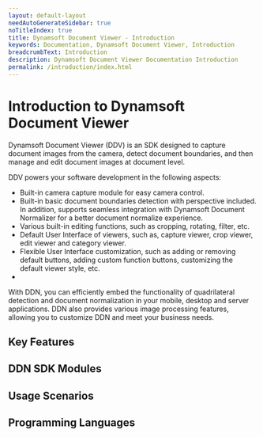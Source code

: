 ```yaml
---
layout: default-layout
needAutoGenerateSidebar: true
noTitleIndex: true
title: Dynamsoft Document Viewer - Introduction
keywords: Documentation, Dynamsoft Document Viewer, Introduction
breadcrumbText: Introduction
description: Dynamsoft Document Viewer Documentation Introduction
permalink: /introduction/index.html
---
```


# Introduction to Dynamsoft Document Viewer

Dynamsoft Document Viewer (DDV) is an SDK designed to capture document images from the camera, detect document boundaries, and then manage and edit document images at document level.

DDV powers your software development in the following aspects:

- Built-in camera capture module for easy camera control.
- Built-in basic document boundaries detection with perspective included. In addition, supports seamless integration with Dynamsoft Document Normalizer for a better document normalize experience.
- Various built-in editing functions, such as cropping, rotating, filter, etc.
- Default User Interface of viewers, such as, capture viewer, crop viewer, edit viewer and category viewer. 
- Flexible User Interface customization, such as adding or removing default buttons, adding custom function buttons, customizing the default viewer style, etc.
- 

With DDN, you can efficiently embed the functionality of quadrilateral detection and document normalization in your mobile, desktop and server applications. DDN also provides various image processing features, allowing you to customize DDN and meet your business needs.

## Key Features



## DDN SDK Modules



## Usage Scenarios



## Programming Languages


